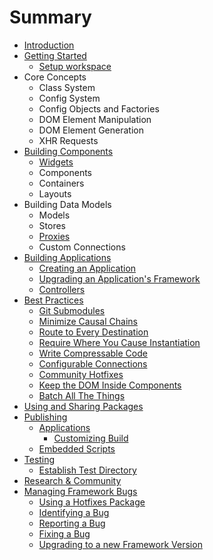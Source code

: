 # Summary

* [Introduction](README.md)
* [Getting Started](getting_started/README.md)
    * [Setup workspace](getting_started/setup_workspace.md)
* Core Concepts
    * Class System
    * Config System
    * Config Objects and Factories
    * DOM Element Manipulation
    * DOM Element Generation
    * XHR Requests
* [Building Components](building_components/README.md)
    * [Widgets](building_components/widgets.md)
    * Components
    * Containers
    * Layouts
* Building Data Models
    * Models
    * Stores
    * [Proxies](data/proxies.md)
    * Custom Connections
* [Building Applications](applications/README.md)
    * [Creating an Application](applications/creating.md)
    * [Upgrading an Application's Framework](applications/upgrading_framework.md)
    * [Controllers](applications/controllers.md)
* [Best Practices](best_practices/README.md)
    * [Git Submodules](best_practices/git_submodules.md)
    * [Minimize Causal Chains](best_practices/causal_chains.md)
    * [Route to Every Destination](best_practices/routes.md)
    * [Require Where You Cause Instantiation](best_practices/requires.md)
    * [Write Compressable Code](best_practices/compressable_code.md)
    * [Configurable Connections](best_practices/connections.md)
    * [Community Hotfixes](best_practices/community_hotfixes.md)
    * [Keep the DOM Inside Components](best_practices/dom_inside_components.md)
    * [Batch All The Things](best_practices/batching.md)
* [Using and Sharing Packages](packages/README.md)
* [Publishing](publishing/README.md)
    * [Applications](publishing/applications.md)
        * [Customizing Build](publishing/applications/customizing_build.md)
    * [Embedded Scripts](publishing/embedded_scripts.md)
* [Testing](testing/README.md)
    * [Establish Test Directory](testing/establish_test_directory.md)
* [Research & Community](research_and_community/README.md)
* [Managing Framework Bugs](framework_bugs/README.md)
    * [Using a Hotfixes Package](framework_bugs/hotfixes_package.md)
    * [Identifying a Bug](framework_bugs/identifying.md)
    * [Reporting a Bug](framework_bugs/reporting.md)
    * [Fixing a Bug](framework_bugs/fixing.md)
    * [Upgrading to a new Framework Version](framework_bugs/upgrading_framework.md)

